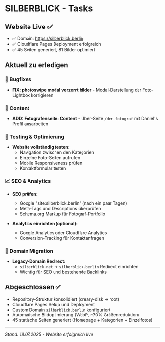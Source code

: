 # SILBERBLICK - Tasks

## Website Live ✅
- ✅ Domain: https://silberblick.berlin
- ✅ Cloudflare Pages Deployment erfolgreich
- ✅ 45 Seiten generiert, 81 Bilder optimiert

## Aktuell zu erledigen

### 🐛 Bugfixes
- **FIX: photoswipe modal verzerrt bilder** - Modal-Darstellung der Foto-Lightbox korrigieren

### 📝 Content
- **ADD: Fotografenseite: Content** - Über-Seite `/der-fotograf` mit Daniel's Profil ausarbeiten

### 🧪 Testing & Optimierung
- **Website vollständig testen:**
  - Navigation zwischen den Kategorien
  - Einzelne Foto-Seiten aufrufen
  - Mobile Responsiveness prüfen
  - Kontaktformular testen

### 📈 SEO & Analytics
- **SEO prüfen:**
  - Google "site:silberblick.berlin" (nach ein paar Tagen)
  - Meta-Tags und Descriptions überprüfen
  - Schema.org Markup für Fotograf-Portfolio

- **Analytics einrichten (optional):**
  - Google Analytics oder Cloudflare Analytics
  - Conversion-Tracking für Kontaktanfragen

### 🔄 Domain Migration
- **Legacy-Domain Redirect:**
  - `silberblick.net` → `silberblick.berlin` Redirect einrichten
  - Wichtig für SEO und bestehende Backlinks

## Abgeschlossen ✅
- Repository-Struktur konsolidiert (dreary-disk → root)
- Cloudflare Pages Setup und Deployment
- Custom Domain `silberblick.berlin` konfiguriert
- Automatische Bildoptimierung (WebP, ~70% Größenreduktion)
- 45 statische Seiten generiert (Homepage + Kategorien + Einzelfotos)

---
*Stand: 18.07.2025 - Website erfolgreich live*